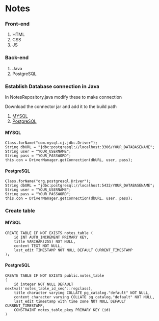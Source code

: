 # Notes
### Front-end
1. HTML
2. CSS
3. JS
   
### Back-end
1. Java
2. PostgreSQL

### Establish Database connection in Java
In NotesRepository.java modify these to make connection

Download the connector jar and add it to the build path
1. [MYSQL](https://dev.mysql.com/downloads/connector/j/)
2. [PostgreSQL](https://jdbc.postgresql.org/download/)

#### MYSQL
```
Class.forName("com.mysql.cj.jdbc.Driver");
String dbURL = "jdbc:postgresql://localhost:3306/YOUR_DATABASENAME";
String user = "YOUR_USERNAME";
String pass = "YOUR_PASSWORD";
this.con = DriverManager.getConnection(dbURL, user, pass);
```
#### PostgreSQL
```
Class.forName("org.postgresql.Driver");
String dbURL = "jdbc:postgresql://localhost:5432/YOUR_DATABASENAME";
String user = "YOUR_USERNAME";
String pass = "YOUR_PASSWORD";
this.con = DriverManager.getConnection(dbURL, user, pass);
```
### Create table
#### MYSQL
```
CREATE TABLE IF NOT EXISTS notes_table (
    id INT AUTO_INCREMENT PRIMARY KEY,
    title VARCHAR(255) NOT NULL,
    content TEXT NOT NULL,
    last_edit TIMESTAMP NOT NULL DEFAULT CURRENT_TIMESTAMP
);
```
#### PostgreSQL
```
CREATE TABLE IF NOT EXISTS public.notes_table
(
    id integer NOT NULL DEFAULT nextval('notes_table_id_seq'::regclass),
    title character varying COLLATE pg_catalog."default" NOT NULL,
    content character varying COLLATE pg_catalog."default" NOT NULL,
    last_edit timestamp with time zone NOT NULL DEFAULT CURRENT_TIMESTAMP,
    CONSTRAINT notes_table_pkey PRIMARY KEY (id)
)
```
